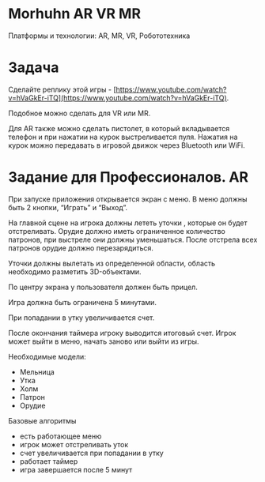# Morhuhn AR VR MR

Платформы и технологии: AR, MR, VR, Робототехника

# Задача

Сделайте реплику этой игры - [https://www.youtube.com/watch?v=hVaGkEr-iTQ](https://www.youtube.com/watch?v=hVaGkEr-iTQ).

Подобное можно сделать для VR или MR.

Для AR также можно сделать пистолет, в который вкладывается телефон и при нажатии на курок выстреливается пуля. Нажатия на курок можно передавать в игровой движок через Bluetooth или WiFi.

# Задание для Профессионалов. AR

При запуске приложения открывается экран с меню. В меню должны быть 2 кнопки, “Играть” и “Выход”.

На главной сцене на игрока должны лететь уточки , которые он будет отстреливать. Орудие должно иметь ограниченное количество патронов, при выстреле они должны уменьшаться. После отстрела всех патронов орудие должно перезарядиться.

Уточки должны вылетать из определенной области, область необходимо разметить 3D-объектами.

По центру экрана у пользователя должен быть прицел.

Игра должна быть ограничена 5 минутами.

При попадании в утку увеличивается счет.

После окончания таймера игроку выводится итоговый счет. Игрок может выйти в меню, начать заново или выйти из игры.

Необходимые модели:

- Мельница
- Утка
- Холм
- Патрон
- Орудие

Базовые алгоритмы

- есть работающее меню
- игрок может отстреливать уток
- счет увеличивается при попадании в утку
- работает таймер
- игра завершается после 5 минут
